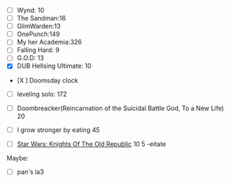 - [ ] Wynd: 10
- [ ] The Sandman:16
- [ ] GlimWarden:13
- [ ] OnePunch:149
- [ ] My her Academia:326
- [ ] Falling Hard: 9
- [ ] G.O.D: 13
- [x] DUB Hellsing Ultimate: 10
- [X ] Doomsday clock
- [ ] leveling solo: 172
- [ ] Doombreacker(Reincarnation of the Suicidal Battle God, To a New Life) 20
- [ ] I grow stronger by eating 45
- [ ] [Star Wars: Knights Of The Old Republic](https://readcomiconline.li/Comic/Star-Wars-Knights-Of-The-Old-Republic) 10
5
-eitate




Maybe:
 - [ ] pan's la3

<!--stackedit_data:
eyJoaXN0b3J5IjpbMTUxOTA3NDgzMywtMTc5OTgyODA3NCw0Nj
c5ODc3NzQsLTgyMzcwOTc4OCw2MzkwNjYzNywtMjA0MzY3ODY2
NF19
-->
